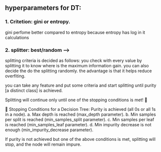 ## hyperparameters for DT:

### 1. Critetion: gini or entropy. 
gini perfome better compared to entropy because entropy has log in it calculations

### 2. splitter: best/random --> 
splitting criteria is decided as follows: you check with every value by splitting it to know where is the maximum information gain. you can also decide the do the splitting randomly. the advantage is that it helps reduce overfiting.

you can take any feature and put some criteria and start splitting until purity [a distinct class] is achieved.

Splitting will continue only until one of the stopping conditions is met! 🚦

🌳 Stopping Conditions for a Decision Tree:
Purity is achieved (all 0s or all 1s in a node).
a. Max depth is reached (max_depth parameter).
b. Min samples per split is reached (min_samples_split parameter).
c. Min samples per leaf is reached (min_samples_leaf parameter).
d. Min impurity decrease is not enough (min_impurity_decrease parameter).

If purity is not achieved but one of the above conditions is met, splitting will stop, and the node will remain impure.

